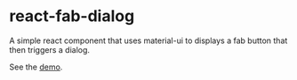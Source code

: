 # react-fab-dialog

A simple react component that uses material-ui to displays
a fab button that then triggers a dialog.

See the [demo](https://5vox7ly31k.codesandbox.io/).
